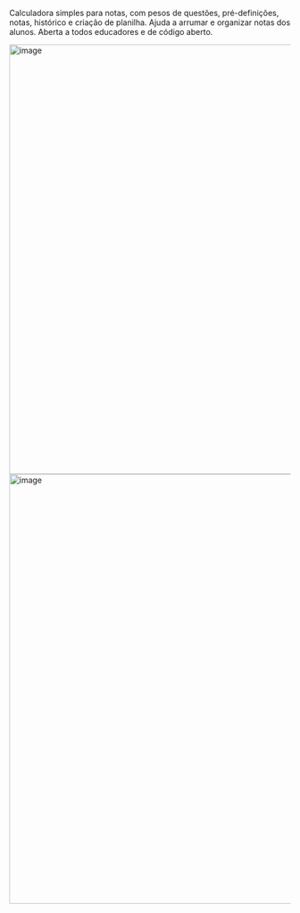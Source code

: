 Calculadora simples para notas, com pesos de questões, pré-definições, notas, histórico e criação de planilha. Ajuda a arrumar e organizar notas dos alunos. Aberta a todos educadores e de código aberto.

<img width="1366" height="768" alt="image" src="https://github.com/user-attachments/assets/de0455ad-10dc-4ab3-a027-9a571967d8ec" />
<img width="1366" height="768" alt="image" src="https://github.com/user-attachments/assets/7a4390a0-9195-4e06-b62a-10a10d7481fb" />

